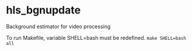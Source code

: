 # hls_bgnupdate
Background estimator for video processing

To run Makefile, variable SHELL=bash must be redefined.
`make SHELL=bash all`
